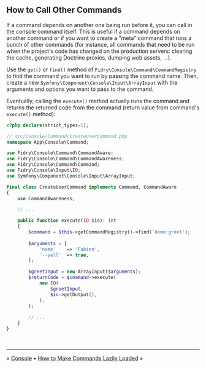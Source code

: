## How to Call Other Commands

If a command depends on another one being run before it, you can call in the 
console command itself. This is useful if a command depends on another command 
or if you want to create a "meta" command that runs a bunch of other commands
(for instance, all commands that need to be run when the project's code has
changed on the production servers: clearing the cache, generating Doctrine
proxies, dumping web assets, …).

Use the `get()` or `find()` method of `Fidry\Console\Command\CommandRegistry` to
find the command you want to run by passing the command name. Then, create a new 
`Symfony\Component\Console\Input\ArrayInput` with the arguments and options you
want to pass to the command.

Eventually, calling the `execute()` method actually runs the command and returns
the returned code from the command (return value from command's `execute()` method):

```php
<?php declare(strict_types=1);

// src/Console/Command/CreateUserCommand.php
namespace App\Console\Command;

use Fidry\Console\Command\CommandAware;
use Fidry\Console\Command\CommandAwareness;
use Fidry\Console\Command\Command;
use Fidry\Console\Input\IO;
use Symfony\Component\Console\Input\ArrayInput;

final class CreateUserCommand implements Command, CommandAware
{
    use CommandAwareness;

    // ...

    public function execute(IO $io): int
    {
        $command = $this->getCommandRegistry()->find('demo:greet');
        
        $arguments = [
            'name'    => 'Fabien',
            '--yell'  => true,
        ];

        $greetInput = new ArrayInput($arguments);
        $returnCode = $command->execute(
            new IO(
                $greetInput,
                $io->getOutput(),
            ),
        );
        
        // ...
    }
}
```


<br />
<hr />

« [Console](command.md) • [How to Make Commands Lazily Loaded](lazy-command.md) »
